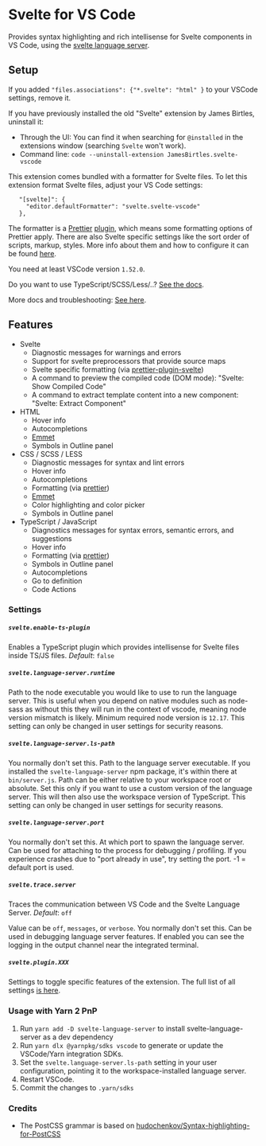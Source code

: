 # Svelte for VS Code

Provides syntax highlighting and rich intellisense for Svelte components in VS Code, using the [svelte language server](/packages/language-server).

## Setup

If you added `"files.associations": {"*.svelte": "html" }` to your VSCode settings, remove it.

If you have previously installed the old "Svelte" extension by James Birtles, uninstall it:

-   Through the UI: You can find it when searching for `@installed` in the extensions window (searching `Svelte` won't work).
-   Command line: `code --uninstall-extension JamesBirtles.svelte-vscode`

This extension comes bundled with a formatter for Svelte files. To let this extension format Svelte files, adjust your VS Code settings:

```
   "[svelte]": {
     "editor.defaultFormatter": "svelte.svelte-vscode"
   },
```

The formatter is a [Prettier](https://prettier.io/) [plugin](https://prettier.io/docs/en/plugins.html), which means some formatting options of Prettier apply. There are also Svelte specific settings like the sort order of scripts, markup, styles. More info about them and how to configure it can be found [here](https://github.com/sveltejs/prettier-plugin-svelte).

You need at least VSCode version `1.52.0`.

Do you want to use TypeScript/SCSS/Less/..? [See the docs](/docs/README.md#language-specific-setup).

More docs and troubleshooting: [See here](/docs/README.md).

## Features

-   Svelte
    -   Diagnostic messages for warnings and errors
    -   Support for svelte preprocessors that provide source maps
    -   Svelte specific formatting (via [prettier-plugin-svelte](https://github.com/sveltejs/prettier-plugin-svelte))
    -   A command to preview the compiled code (DOM mode): "Svelte: Show Compiled Code"
    -   A command to extract template content into a new component: "Svelte: Extract Component"
-   HTML
    -   Hover info
    -   Autocompletions
    -   [Emmet](https://emmet.io/)
    -   Symbols in Outline panel
-   CSS / SCSS / LESS
    -   Diagnostic messages for syntax and lint errors
    -   Hover info
    -   Autocompletions
    -   Formatting (via [prettier](https://github.com/prettier/prettier))
    -   [Emmet](https://emmet.io/)
    -   Color highlighting and color picker
    -   Symbols in Outline panel
-   TypeScript / JavaScript
    -   Diagnostics messages for syntax errors, semantic errors, and suggestions
    -   Hover info
    -   Formatting (via [prettier](https://github.com/prettier/prettier))
    -   Symbols in Outline panel
    -   Autocompletions
    -   Go to definition
    -   Code Actions

### Settings

##### `svelte.enable-ts-plugin`

Enables a TypeScript plugin which provides intellisense for Svelte files inside TS/JS files. _Default_: `false`

##### `svelte.language-server.runtime`

Path to the node executable you would like to use to run the language server.
This is useful when you depend on native modules such as node-sass as without this they will run in the context of vscode, meaning node version mismatch is likely.
Minimum required node version is `12.17`.
This setting can only be changed in user settings for security reasons.

##### `svelte.language-server.ls-path`

You normally don't set this. Path to the language server executable. If you installed the `svelte-language-server` npm package, it's within there at `bin/server.js`. Path can be either relative to your workspace root or absolute. Set this only if you want to use a custom version of the language server. This will then also use the workspace version of TypeScript.
This setting can only be changed in user settings for security reasons.

##### `svelte.language-server.port`

You normally don't set this. At which port to spawn the language server.
Can be used for attaching to the process for debugging / profiling.
If you experience crashes due to "port already in use", try setting the port.
-1 = default port is used.

##### `svelte.trace.server`

Traces the communication between VS Code and the Svelte Language Server. _Default_: `off`

Value can be `off`, `messages`, or `verbose`.
You normally don't set this. Can be used in debugging language server features.
If enabled you can see the logging in the output channel near the integrated terminal.

##### `svelte.plugin.XXX`

Settings to toggle specific features of the extension. The full list of all settings [is here](/packages/language-server/README.md#List-of-settings).

### Usage with Yarn 2 PnP

1. Run `yarn add -D svelte-language-server` to install svelte-language-server as a dev dependency
2. Run `yarn dlx @yarnpkg/sdks vscode` to generate or update the VSCode/Yarn integration SDKs.
3. Set the `svelte.language-server.ls-path` setting in your user configuration, pointing it to the workspace-installed language server.
4. Restart VSCode.
5. Commit the changes to `.yarn/sdks`

### Credits

-   The PostCSS grammar is based on [hudochenkov/Syntax-highlighting-for-PostCSS](https://github.com/hudochenkov/Syntax-highlighting-for-PostCSS)
